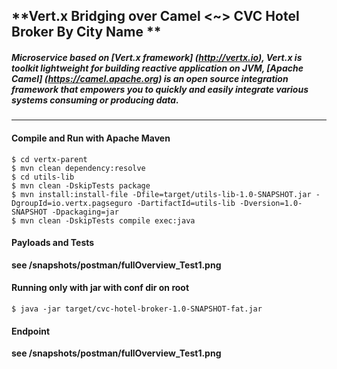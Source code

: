 ## **Vert.x Bridging over Camel <~> CVC Hotel Broker By City Name **

##### Microservice based on [Vert.x framework] (http://vertx.io), Vert.x is toolkit lightweight for building reactive application on JVM, [Apache Camel] (https://camel.apache.org) is an open source integration framework that empowers you to quickly and easily integrate various systems consuming or producing data. 
---
#### Compile and Run with Apache Maven
````
$ cd vertx-parent
$ mvn clean dependency:resolve
$ cd utils-lib
$ mvn clean -DskipTests package 
$ mvn install:install-file -Dfile=target/utils-lib-1.0-SNAPSHOT.jar -DgroupId=io.vertx.pagseguro -DartifactId=utils-lib -Dversion=1.0-SNAPSHOT -Dpackaging=jar
$ mvn clean -DskipTests compile exec:java 
````
#### Payloads and Tests
**see /snapshots/postman/fullOverview_Test1.png**

#### Running only with jar with conf dir on root 
````
$ java -jar target/cvc-hotel-broker-1.0-SNAPSHOT-fat.jar
````
#### Endpoint 
**see /snapshots/postman/fullOverview_Test1.png**

